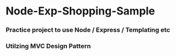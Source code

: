 # Node-Exp-Shopping-Sample
### Practice project to use Node / Express / Templating etc
### Utilzing MVC Design Pattern

